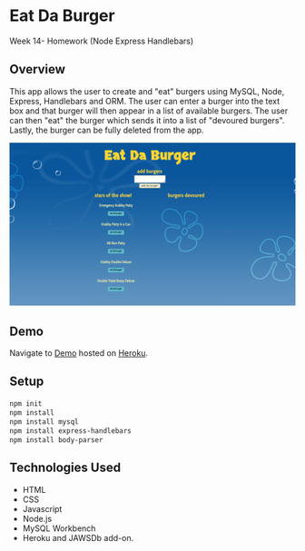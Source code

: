 # Eat Da Burger
Week 14- Homework (Node Express Handlebars)

## Overview
This app allows the user to create and "eat" burgers using MySQL, Node, Express, Handlebars and ORM.  The user can enter a burger into the text box and that burger will then appear in a list of available burgers. The user can then "eat" the burger which sends it into a list of "devoured burgers". Lastly, the burger can be fully deleted from the app. 

![burger home](burger.png)

## Demo
Navigate to [Demo](https://krabyburger.herokuapp.com/) hosted on [Heroku](https://www.heroku.com/).

## Setup
```
npm init
npm install
npm install mysql
npm install express-handlebars
npm install body-parser

```


## Technologies Used
* HTML
* CSS
* Javascript
* Node.js
* MySQL Workbench
* Heroku and JAWSDb add-on.

